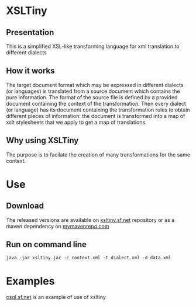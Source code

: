 # XSLTiny
## Presentation
This is a simplified XSL-like transforming language for xml translation to different dialects

## How it works
The target document format which may be expressed in different dialects (or languages) is translated from a source document which contains the pure information.
The format of the source file is defined by a provided document containing the context of the transformation.
Then every dialect (or language) has its document containing the transformation rules to obtain different pieces of information: the document is transformed into a map of xslt stylesheets that we apply to get a map of translations.

## Why using XSLTiny
The purpose is to facilate the creation of many transformations for the same context.

# Use
## Download
The released versions are available on [xsltiny.sf.net](https://sourceforge.net/projects/xsltiny/) repository or as a maven dependency on [mymavenrepo.com](https://mymavenrepo.com/repo/0qo9dAdBcLRywnctciNm/)

## Run on command line
```shell
java -jar xsltiny.jar -c context.xml -t dialect.xml -d data.xml
```

# Examples
[osql.sf.net](https://sourceforge.net/projects/osql/) is an example of use of xsltiny